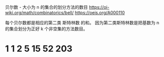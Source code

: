 贝尔数 - 大小为 n 的集合的划分方法的数目
https://oi-wiki.org/math/combinatorics/bell/
https://oeis.org/A000110

每个贝尔数都是相应的第二类 斯特林数 的和。 因为第二类斯特林数是把基数为 n 的集合划分为正好 k 个非空集的方法数目。

# 1 1 2 5 15 52 203
